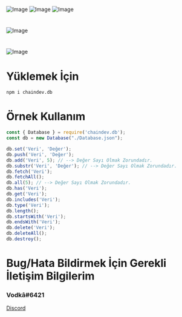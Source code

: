 ![Image](https://img.shields.io/npm/v/chaindev.db?color=f)
![Image](https://img.shields.io/npm/dt/chaindev.db.svg?color=E2142D&maxAge=3600) 
![Image](https://discordapp.com/api/guilds/814149645970046996/embed.png?style=shield) 
#
![Image](https://nodei.co/npm/chaindev.db.png?downloads=true&downloadRank=true&stars=true&stars=true)
#
![Image](https://cdn.glitch.com/36cacdd9-ec87-4187-829d-b9b82de904c3%2Fchaindev-db.png?v=1614557240999)
#
# Yüklemek İçin
```npm
npm i chaindev.db
```

# Örnek Kullanım
```javascript
const { Database } = require('chaindev.db');
const db = new Database("./Database.json");

db.set('Veri', 'Değer');
db.push('Veri', 'Değer');
db.add('Veri', 5); // --> Değer Sayı Olmak Zorundadır.
db.substr('Veri', 'Değer'); // --> Değer Sayı Olmak Zorundadır.
db.fetch('Veri');
db.fetchAll();
db.all(5); // --> Değer Sayı Olmak Zorundadır.
db.has('Veri');
db.get('Veri');
db.includes('Veri');
db.type('Veri');
db.length();
db.startsWith('Veri');
db.endsWith('Veri');
db.delete('Veri');
db.deleteAll();
db.destroy();
```
# Bug/Hata Bildirmek İçin Gerekli İletişim Bilgilerim
### Vodkâ#6421
[Discord](https://discord.gg/rVnKDGcRKR) 
